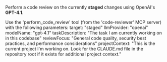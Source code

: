 Perform a code review on the currently **staged** changes using OpenAI's **GPT-4.1**.

Use the 'perform_code_review' tool (from the 'code-reviewer' MCP server) with the following parameters:
target: "staged"
llmProvider: "openai"
modelName: "gpt-4.1"
taskDescription: "The task I am currently working on in this codebase"
reviewFocus: "General code quality, security best practices, and performance considerations"
projectContext: "This is the current project I'm working on. Look for the CLAUDE.md file in the repository root if it exists for additional project context."
